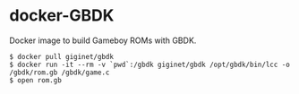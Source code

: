 # docker-GBDK

Docker image to build Gameboy ROMs with GBDK.

```console
$ docker pull giginet/gbdk
$ docker run -it --rm -v `pwd`:/gbdk giginet/gbdk /opt/gbdk/bin/lcc -o /gbdk/rom.gb /gbdk/game.c
$ open rom.gb
```
